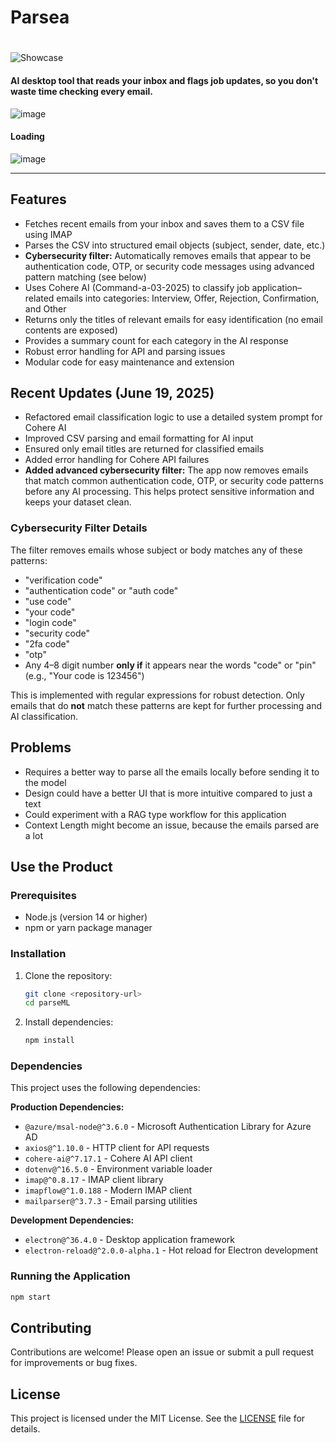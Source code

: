 # Parsea
#
![Showcase](resources/showcase.gif)

#### AI desktop tool that reads your inbox and flags job updates, so you don't waste time checking every email.

![image](https://github.com/user-attachments/assets/44fd168b-edee-401d-9b0d-bb5ee5c5e7f9)
#### Loading
![image](https://github.com/user-attachments/assets/ea4bc9d0-a923-410f-b89c-941dad79b195)

---

## Features
- Fetches recent emails from your inbox and saves them to a CSV file using IMAP
- Parses the CSV into structured email objects (subject, sender, date, etc.)
- **Cybersecurity filter:** Automatically removes emails that appear to be authentication code, OTP, or security code messages using advanced pattern matching (see below)
- Uses Cohere AI (Command-a-03-2025) to classify job application–related emails into categories: Interview, Offer, Rejection, Confirmation, and Other
- Returns only the titles of relevant emails for easy identification (no email contents are exposed)
- Provides a summary count for each category in the AI response
- Robust error handling for API and parsing issues
- Modular code for easy maintenance and extension

## Recent Updates (June 19, 2025)
- Refactored email classification logic to use a detailed system prompt for Cohere AI
- Improved CSV parsing and email formatting for AI input
- Ensured only email titles are returned for classified emails
- Added error handling for Cohere API failures
- **Added advanced cybersecurity filter:** The app now removes emails that match common authentication code, OTP, or security code patterns before any AI processing. This helps protect sensitive information and keeps your dataset clean.

### Cybersecurity Filter Details

The filter removes emails whose subject or body matches any of these patterns:

- "verification code"
- "authentication code" or "auth code"
- "use code"
- "your code"
- "login code"
- "security code"
- "2fa code"
- "otp"
- Any 4–8 digit number **only if** it appears near the words "code" or "pin" (e.g., "Your code is 123456")

This is implemented with regular expressions for robust detection. Only emails that do **not** match these patterns are kept for further processing and AI classification.

## Problems
- Requires a better way to parse all the emails locally before sending it to the model
- Design could have a better UI that is more intuitive compared to just a text
- Could experiment with a RAG type workflow for this application
- Context Length might become an issue, because the emails parsed are a lot

## Use the Product

### Prerequisites
- Node.js (version 14 or higher)
- npm or yarn package manager

### Installation
1. Clone the repository:
   ```bash
   git clone <repository-url>
   cd parseML
   ```

2. Install dependencies:
   ```bash
   npm install
   ```

### Dependencies
This project uses the following dependencies:

**Production Dependencies:**
- `@azure/msal-node@^3.6.0` - Microsoft Authentication Library for Azure AD
- `axios@^1.10.0` - HTTP client for API requests
- `cohere-ai@^7.17.1` - Cohere AI API client
- `dotenv@^16.5.0` - Environment variable loader
- `imap@^0.8.17` - IMAP client library
- `imapflow@^1.0.188` - Modern IMAP client
- `mailparser@^3.7.3` - Email parsing utilities

**Development Dependencies:**
- `electron@^36.4.0` - Desktop application framework
- `electron-reload@^2.0.0-alpha.1` - Hot reload for Electron development

### Running the Application
```bash
npm start
```

## Contributing
Contributions are welcome! Please open an issue or submit a pull request for improvements or bug fixes.

## License
This project is licensed under the MIT License. See the [LICENSE](LICENSE) file for details.
